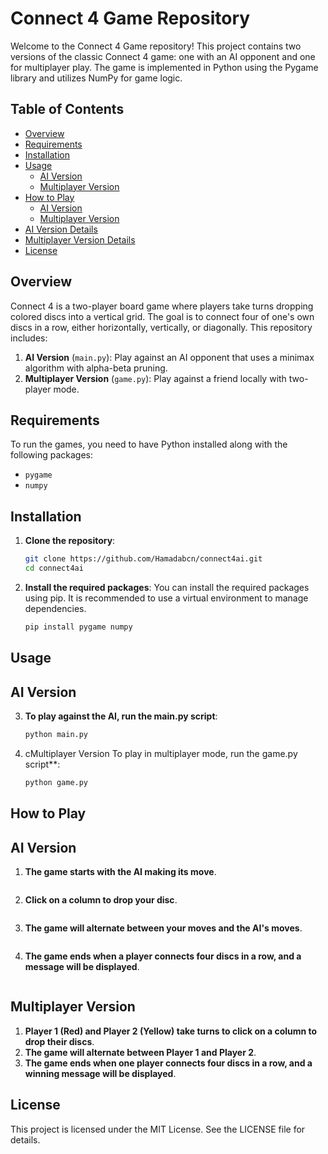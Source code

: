 # Connect 4 Game Repository

Welcome to the Connect 4 Game repository! This project contains two versions of the classic Connect 4 game: one with an AI opponent and one for multiplayer play. The game is implemented in Python using the Pygame library and utilizes NumPy for game logic.

## Table of Contents

- [Overview](#overview)
- [Requirements](#requirements)
- [Installation](#installation)
- [Usage](#usage)
  - [AI Version](#ai-version)
  - [Multiplayer Version](#multiplayer-version)
- [How to Play](#how-to-play)
  - [AI Version](#ai-version-1)
  - [Multiplayer Version](#multiplayer-version-1)
- [AI Version Details](#ai-version-details)
- [Multiplayer Version Details](#multiplayer-version-details)
- [License](#license)

## Overview

Connect 4 is a two-player board game where players take turns dropping colored discs into a vertical grid. The goal is to connect four of one's own discs in a row, either horizontally, vertically, or diagonally. This repository includes:

1. **AI Version** (`main.py`): Play against an AI opponent that uses a minimax algorithm with alpha-beta pruning.
2. **Multiplayer Version** (`game.py`): Play against a friend locally with two-player mode.

## Requirements

To run the games, you need to have Python installed along with the following packages:

- `pygame`
- `numpy`

## Installation

1. **Clone the repository**:
   ```bash
   git clone https://github.com/Hamadabcn/connect4ai.git
   cd connect4ai
2. **Install the required packages**: You can install the required packages using pip. It is recommended to use a virtual environment to manage dependencies.
    ```bash
    pip install pygame numpy

## Usage
## AI Version

3. **To play against the AI, run the main.py script**:
   ```bash
   python main.py
4. cMultiplayer Version To play in multiplayer mode, run the game.py script**:
   ```bash
   python game.py

## How to Play

## AI Version
1. **The game starts with the AI making its move**.
   ```bash
3. **Click on a column to drop your disc**.
   ```bash
5. **The game will alternate between your moves and the AI's moves**.
   ```bash
7. **The game ends when a player connects four discs in a row, and a message will be displayed**.
   ```bash
## Multiplayer Version
1. **Player 1 (Red) and Player 2 (Yellow) take turns to click on a column to drop their discs**.
2. **The game will alternate between Player 1 and Player 2**.
3. **The game ends when one player connects four discs in a row, and a winning message will be displayed**.

## License
This project is licensed under the MIT License. See the LICENSE file for details.

    

